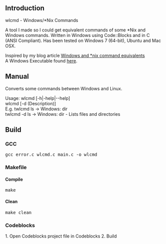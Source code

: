 <h2>Introduction</h2>
wlcmd - Windows/*Nix Commands</br>
<p>A tool I made so I could get equivalent commands of some *Nix and Windows commands. 
Written in Windows using Code::Blocks and in C (ANSI Compliant). Has been tested on Windows 7 (64-bit), Ubuntu and Mac OSX.</p>
Inspired by my blog article <a href="http://www.brendonbody.com/2013/01/28/windows-and-nix-command-equivalents/">Windows and *nix command equivalents</a><br/>
A Windows Executable found <a href="http://www.brendonbody.com/releases/wlcmd-win-exe.zip">here</a>.
<h2>Manual</h2>
<p>Converts some commands between Windows and Linux.</p>
Usage: wlcmd [-h|-help|--help]<br />
<t>wlcmd [-d (Description)] <command><br />
E.g. twlcmd ls -> Windows: dir<br />
<t>twlcmd -d ls -> Windows: dir - Lists files and directories<br />
<h2>Build</h2>
<h3>GCC</h3>
<pre>gcc error.c wlcmd.c main.c -o wlcmd</pre>
<h3>Makefile</h3>
<h4>Compile</h4>
<pre>make</pre>
<h4>Clean</h4>
<pre>make clean</pre>
<h3>Codeblocks</h3>
1. Open Codeblocks project file in Codeblocks
2. Build
